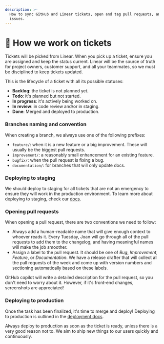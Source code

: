 ```yaml
---
description: >-
  How to sync GitHub and Linear tickets, open and tag pull requests, and update
  issues.
---
```


# 🤺 How we work on tickets

Tickets will be picked from Linear. When you pick up a ticket, ensure you are assigned and keep the status current. Linear will be the source of truth for project owners, customer support, and all your teammates, so we must be disciplined to keep tickets updated.

This is the lifecycle of a ticket with all its possible statuses:

* **Backlog**: the ticket is not planned yet.
* **Todo**: it's planned but not started.
* **In progress**: it's actively being worked on.
* **In review**: in code review and/or in staging.
* **Done**: Merged and deployed to production.

### Branches naming and convention

When creating a branch, we always use one of the following prefixes:

* `feature/`: when it is a new feature or a big improvement. These will usually be the biggest pull requests.
* `improvement/`: a reasonably small enhancement for an existing feature.
* `bugfix/`: when the pull request is fixing a bug.
* `documentation/`: for branches that will only update docs.

### Deploying to staging

We should deploy to staging for all tickets that are not an emergency to ensure they will work in the production environment. To learn more about deploying to staging, check our [docs](https://docs.crowd.dev/technical-docs/deployment).

### Opening pull requests

When opening a pull request, there are two conventions we need to follow:&#x20;

* Always add a human-readable name that will give enough context to whoever reads it. Every Tuesday, Joan will go through all of the pull requests to add them to the changelog, and having meaningful names will make the job smoother.
* Assign a label to the pull request. It should be one of _Bug_, _Improvement_, _Feature_, or _Documentation_. We have a release drafter that will collect all the pull requests of the week and come up with version numbers and sectioning automatically based on these labels.

GitHub copilot will write a detailed description for the pull request, so you don't need to worry about it. However, if it's front-end changes, screenshots are appreciated!

### Deploying to production

Once the task has been finalized, it's time to merge and deploy! Deploying to production is outlined in the [deployment docs](https://docs.crowd.dev/technical-docs/deployment).

Always deploy to production as soon as the ticket is ready, unless there is a very good reason not to. We aim to ship new things to our users quickly and continuously.

